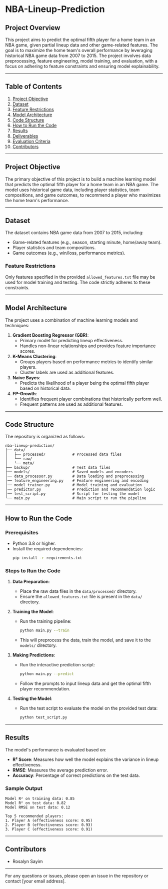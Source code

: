 # NBA-Lineup-Prediction

## Project Overview
This project aims to predict the optimal fifth player for a home team in an NBA game, given partial lineup data and other game-related features. The goal is to maximize the home team's overall performance by leveraging historical NBA game data from 2007 to 2015. The project involves data preprocessing, feature engineering, model training, and evaluation, with a focus on adhering to feature constraints and ensuring model explainability.

---

## Table of Contents
1. [Project Objective](#project-objective)
2. [Dataset](#dataset)
3. [Feature Restrictions](#feature-restrictions)
4. [Model Architecture](#model-architecture)
5. [Code Structure](#code-structure)
6. [How to Run the Code](#how-to-run-the-code)
7. [Results](#results)
8. [Deliverables](#deliverables)
9. [Evaluation Criteria](#evaluation-criteria)
10. [Contributors](#contributors)

---

## Project Objective
The primary objective of this project is to build a machine learning model that predicts the optimal fifth player for a home team in an NBA game. The model uses historical game data, including player statistics, team compositions, and game outcomes, to recommend a player who maximizes the home team's performance.

---

## Dataset
The dataset contains NBA game data from 2007 to 2015, including:
- Game-related features (e.g., season, starting minute, home/away team).
- Player statistics and team compositions.
- Game outcomes (e.g., win/loss, performance metrics).

### Feature Restrictions
Only features specified in the provided `allowed_features.txt` file may be used for model training and testing. The code strictly adheres to these constraints.

---

## Model Architecture
The project uses a combination of machine learning models and techniques:
1. **Gradient Boosting Regressor (GBR)**:
   - Primary model for predicting lineup effectiveness.
   - Handles non-linear relationships and provides feature importance scores.
2. **K-Means Clustering**:
   - Groups players based on performance metrics to identify similar players.
   - Cluster labels are used as additional features.
3. **Naive Bayes**:
   - Predicts the likelihood of a player being the optimal fifth player based on historical data.
4. **FP-Growth**:
   - Identifies frequent player combinations that historically perform well.
   - Frequent patterns are used as additional features.

---

## Code Structure
The repository is organized as follows:
```
nba-lineup-prediction/
├── data/
│   ├── processed/            # Processed data files
│   └── raw/
│   └── meta/
├── backup/                   # Test data files
├── models/                   # Saved models and encoders
│── data_processor.py         # Data loading and preprocessing
│── feature_engineering.py    # Feature engineering and encoding
│── model_trainer.py          # Model training and evaluation
│── predictor.py              # Prediction and recommendation logic
│── test_script.py            # Script for testing the model                              
└── main.py                   # Main script to run the pipeline
```

---

## How to Run the Code
### Prerequisites
- Python 3.8 or higher.
- Install the required dependencies:
  ```bash
  pip install -r requirements.txt
  ```

### Steps to Run the Code
1. **Data Preparation**:
   - Place the raw data files in the `data/processed/` directory.
   - Ensure the `allowed_features.txt` file is present in the `data/` directory.

2. **Training the Model**:
   - Run the training pipeline:
     ```bash
     python main.py --train
     ```
   - This will preprocess the data, train the model, and save it to the `models/` directory.

3. **Making Predictions**:
   - Run the interactive prediction script:
     ```bash
     python main.py --predict
     ```
   - Follow the prompts to input lineup data and get the optimal fifth player recommendation.

4. **Testing the Model**:
   - Run the test script to evaluate the model on the provided test data:
     ```bash
     python test_script.py
     ```

---

## Results
The model's performance is evaluated based on:
- **R² Score**: Measures how well the model explains the variance in lineup effectiveness.
- **RMSE**: Measures the average prediction error.
- **Accuracy**: Percentage of correct predictions on the test data.

### Sample Output
```
Model R² on training data: 0.85
Model R² on test data: 0.82
Model RMSE on test data: 0.12

Top 5 recommended players:
1. Player A (effectiveness score: 0.95)
2. Player B (effectiveness score: 0.93)
3. Player C (effectiveness score: 0.91)
```
---

## Contributors
- Rosalyn Sayim

---

For any questions or issues, please open an issue in the repository or contact [your email address].
